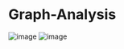 # Graph-Analysis
![image](https://user-images.githubusercontent.com/83876261/233844636-3c101385-0aaf-4c07-834f-157dfef36011.png)
![image](https://user-images.githubusercontent.com/83876261/233844742-9c9f6c3a-96a4-442f-bf8b-836f78338827.png)
